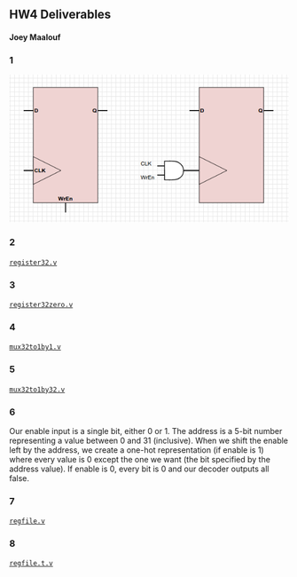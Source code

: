 ## HW4 Deliverables

#### Joey Maalouf

### 1
![Structural variants of gating a D-flip-flip with a clock and a write-enable flag](deliv1.png)

### 2
[`register32.v`](register32.v)

### 3
[`register32zero.v`](register32zero.v)

### 4
[`mux32to1by1.v`](mux32to1by1.v)

### 5
[`mux32to1by32.v`](mux32to1by32.v)

### 6
Our enable input is a single bit, either 0 or 1. The address is a 5-bit number representing a value between 0 and 31 (inclusive).
When we shift the enable left by the address, we create a one-hot representation (if enable is 1) where every value is 0 except the one we want (the bit specified by the address value). If enable is 0, every bit is 0 and our decoder outputs all false.

### 7
[`regfile.v`](regfile.v)

### 8
[`regfile.t.v`](regfile.t.v)
